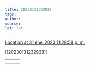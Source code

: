 ```yaml
---
title: 20230131232938
tags:
author:
source:
lat: lat
---
```


[Location at 31 ene. 2023 11:28:58 p. m.](https://maps.google.com/maps?q=-22.5268043,-55.7384765)

[[20230131232938]]

|     |     |     |
| --- | --- | --- |
|     |     |     |
|     |     |     |
